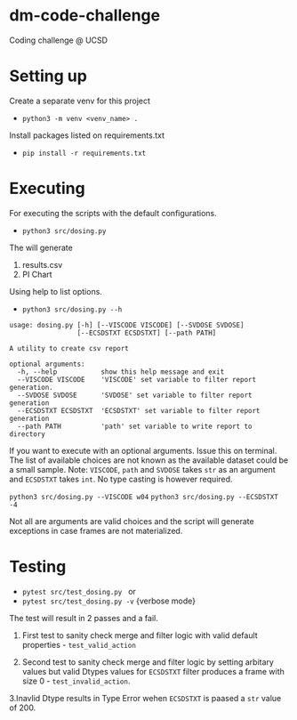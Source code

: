# dm-code-challenge
Coding challenge @ UCSD

# Setting up

Create a separate venv for this project

*  `python3 -m venv <venv_name> .`

Install packages listed on requirements.txt

*  `pip install -r requirements.txt`

# Executing

For executing the scripts with the default configurations.
*  `python3 src/dosing.py`

The will generate
 1. results.csv
 2. PI Chart

Using help to list options.
* `python3 src/dosing.py --h`

```
usage: dosing.py [-h] [--VISCODE VISCODE] [--SVDOSE SVDOSE]
                 [--ECSDSTXT ECSDSTXT] [--path PATH]

A utility to create csv report

optional arguments:
  -h, --help           show this help message and exit
  --VISCODE VISCODE    'VISCODE' set variable to filter report generation.
  --SVDOSE SVDOSE      'SVDOSE' set variable to filter report generation
  --ECSDSTXT ECSDSTXT  'ECSDSTXT' set variable to filter report generation
  --path PATH          'path' set variable to write report to directory

```

If you want to execute with an optional arguments. Issue this on terminal. The list of available choices are not known as the available dataset could be a small sample. Note: `VISCODE`, `path` and `SVDOSE` takes `str` as an argument and `ECSDSTXT` takes `int`. No type casting is however required.

 `python3 src/dosing.py --VISCODE w04`
 `python3 src/dosing.py --ECSDSTXT -4`
 
 Not all are arguments are valid choices and the script will generate exceptions in case frames are not materialized.
 
 # Testing
 * `pytest src/test_dosing.py `
 or
  * `pytest src/test_dosing.py -v` {verbose mode}
 
The test will result in 2 passes and a fail.

  1. First test to sanity check merge and filter logic with valid default properties - `test_valid_action`
  
  2. Second test to sanity check merge and filter logic by setting arbitary values but valid Dtypes values for `ECSDSTXT` filter produces a frame with size 0 - `test_invalid_action`.
  
  3.Inavlid Dtype results in Type Error wehen `ECSDSTXT` is paased a `str` value of 200.
 
 



